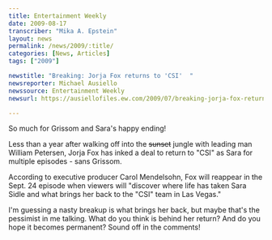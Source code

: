 ```yaml
---
title: Entertainment Weekly
date: 2009-08-17
transcriber: "Mika A. Epstein"
layout: news
permalink: /news/2009/:title/
categories: [News, Articles]
tags: ["2009"]

newstitle: "Breaking: Jorja Fox returns to 'CSI'  "
newsreporter: Michael Ausiello
newssource: Entertainment Weekly
newsurl: https://ausiellofiles.ew.com/2009/07/breaking-jorja-fox-returns-to-csi.html

---
```


So much for Grissom and Sara's happy ending!

Less than a year after walking off into the ~~sunset~~ jungle with leading man William Petersen, Jorja Fox has inked a deal to return to "CSI" as Sara for multiple episodes - sans Grissom.

According to executive producer Carol Mendelsohn, Fox will reappear in the Sept. 24 episode when viewers will "discover where life has taken Sara Sidle and what brings her back to the "CSI" team in Las Vegas."

I'm guessing a nasty breakup is what brings her back, but maybe that's the pessimist in me talking. What do you think is behind her return? And do you hope it becomes permanent? Sound off in the comments!
